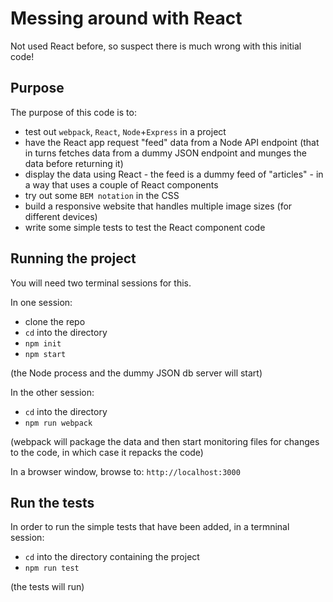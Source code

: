 # Messing around with React
Not used React before, so suspect there is much wrong with this initial code!

## Purpose
The purpose of this code is to:

* test out `webpack`, `React`, `Node`+`Express` in a project
* have the React app request "feed" data from a Node API endpoint (that in turns fetches data from a dummy JSON endpoint and munges the data before returning it)
* display the data using React - the feed is a dummy feed of "articles" - in a way that uses a couple of React components
* try out some `BEM notation` in the CSS
* build a responsive website that handles multiple image sizes (for different devices)
* write some simple tests to test the React component code

## Running the project

You will need two terminal sessions for this.

In one session:

* clone the repo
* `cd` into the directory
* `npm init`
* `npm start`

(the Node process and the dummy JSON db server will start)

In the other session:

* `cd` into the directory
* `npm run webpack`

(webpack will package the data and then start monitoring files for changes to the code, in which case it repacks the code)

In a browser window, browse to: `http://localhost:3000`

## Run the tests

In order to run the simple tests that have been added, in a termninal session:

* `cd` into the directory containing the project
* `npm run test`

(the tests will run)